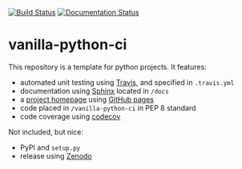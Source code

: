 [![Build Status](https://travis-ci.com/ManuelMBaumann/vanilla-python-ci.svg?branch=master)](https://travis-ci.com/ManuelMBaumann/vanilla-python-ci)
[![Documentation Status](https://readthedocs.org/projects/vanilla-python-ci/badge/?version=latest)](https://vanilla-python-ci.readthedocs.io/en/latest/?badge=latest)

vanilla-python-ci
=================

This repository is a template for python projects. It features:

* automated unit testing using [Travis](https://travis-ci.com/), and specified in `.travis.yml`
* documentation using [Sphinx](https://docs.readthedocs.io/en/stable/intro/getting-started-with-sphinx.html) located in `/docs`
* a [project homepage](http://manuelbaumann.de/vanilla-python-ci/) using [GitHub pages](https://pages.github.com/)
* code placed in `/vanilla-python-ci` in PEP 8 standard 
* code coverage using [codecov](https://codecov.io/)

Not included, but nice:
* PyPI and `setup.py` 
* release using [Zenodo](https://guides.github.com/activities/citable-code/)
